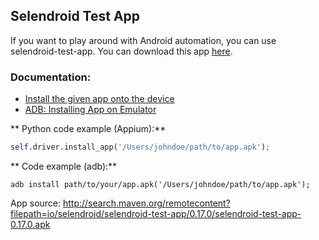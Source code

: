 ## Selendroid Test App

If you want to play around with Android automation, you can use selendroid-test-app. You can download this app <a href="http://search.maven.org/remotecontent?filepath=io/selendroid/selendroid-test-app/0.17.0/selendroid-test-app-0.17.0.apk">here</a>.<br/>

### Documentation:

- [Install the given app onto the device](http://appium.io/docs/en/commands/device/app/install-app/)<br/>
- [ADB: Installing App on Emulator](https://nishantverma.gitbooks.io/appium-for-android/installing_app_on_emulator.html)<br/>

** Python code example (Appium):**<br/>
```python
self.driver.install_app('/Users/johndoe/path/to/app.apk');
```

** Code example (adb):**<br/>
```
adb install path/to/your/app.apk('/Users/johndoe/path/to/app.apk');
```

App source: http://search.maven.org/remotecontent?filepath=io/selendroid/selendroid-test-app/0.17.0/selendroid-test-app-0.17.0.apk<br/>
